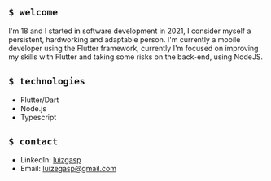 ## `$ welcome`

I'm 18 and I started in software development in 2021, I consider myself a persistent, hardworking and adaptable person. I'm currently a mobile developer using the Flutter framework, currently I'm focused on improving my skills with Flutter and taking some risks on the back-end, using NodeJS.

## `$ technologies`

- Flutter/Dart
- Node.js
- Typescript

## `$ contact`

- LinkedIn: [luizgasp](https://www.linkedin.com/in/luizgasp/)
- Email: [luizegasp@gmail.com](mailto:luizegasp@gmail.com)
